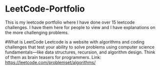 # LeetCode-Portfolio
This is my leetcode portfolio where I have done over 15 leetcode challenges. I have them here for people to view and I have explanations on the more challenging problems.

#What is LeetCode
Leetcode is a website with algorithms and coding challenges that test your ability to solve problems using computer science fundamentals—like data structures, recursion, and algorithm design. Think of them as brain teasers for programmers.
Link: https://leetcode.com/problemset/algorithms/
